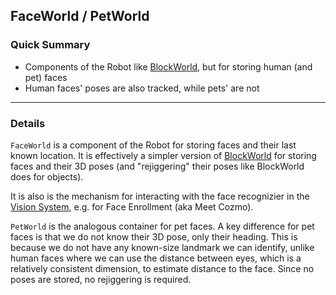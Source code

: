 ## FaceWorld / PetWorld

### Quick Summary

* Components of the Robot like [BlockWorld](blockWorld.md), but for storing human (and pet) faces
* Human faces' poses are also tracked, while pets' are not

---

### Details

`FaceWorld` is a component of the Robot for storing faces and their last known location. It is effectively a simpler version of [BlockWorld](blockWorld.md) for storing faces and their 3D poses (and "rejiggering" their poses like BlockWorld does for objects).

It is also is the mechanism for interacting with the face recognizier in the [Vision System](visionSystem.md), e.g. for Face Enrollment (aka Meet Cozmo).

`PetWorld` is the analogous container for pet faces. A key difference for pet faces is that we do not know their 3D pose, only their heading. This is because we do not have any known-size landmark we can identify, unlike human faces where we can use the distance between eyes, which is a relatively consistent dimension, to estimate distance to the face. Since no poses are stored, no rejiggering is required.

